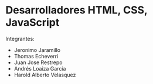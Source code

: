 # Desarrolladores HTML, CSS, JavaScript

Integrantes:

  - Jeronimo Jaramillo
  - Thomas Echeverri
  - Juan Jose Restrepo
  - Andrés Loaiza Garcia
  - Harold Alberto Velasquez
